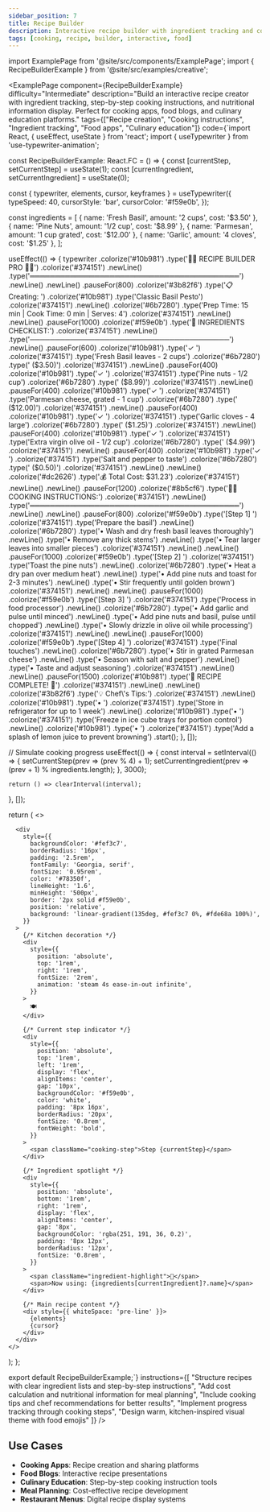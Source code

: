 ```yaml
---
sidebar_position: 7
title: Recipe Builder
description: Interactive recipe builder with ingredient tracking and cooking instructions
tags: [cooking, recipe, builder, interactive, food]
---
```


import ExamplePage from '@site/src/components/ExamplePage';
import { RecipeBuilderExample } from '@site/src/examples/creative';

<ExamplePage
component={RecipeBuilderExample}
difficulty="Intermediate"
description="Build an interactive recipe creator with ingredient tracking, step-by-step cooking instructions, and nutritional information display. Perfect for cooking apps, food blogs, and culinary education platforms."
tags={["Recipe creation", "Cooking instructions", "Ingredient tracking", "Food apps", "Culinary education"]}
code={`import React, { useEffect, useState } from 'react';
import { useTypewriter } from 'use-typewriter-animation';

const RecipeBuilderExample: React.FC = () => {
const [currentStep, setCurrentStep] = useState(1);
const [currentIngredient, setCurrentIngredient] = useState(0);

const { typewriter, elements, cursor, keyframes } = useTypewriter({
typeSpeed: 40,
cursorStyle: 'bar',
cursorColor: '#f59e0b',
});

const ingredients = [
{ name: 'Fresh Basil', amount: '2 cups', cost: '$3.50' },
{ name: 'Pine Nuts', amount: '1/2 cup', cost: '$8.99' },
{ name: 'Parmesan', amount: '1 cup grated', cost: '$12.00' },
{ name: 'Garlic', amount: '4 cloves', cost: '$1.25' },
];

useEffect(() => {
typewriter
.colorize('#10b981')
.type('👨‍🍳 RECIPE BUILDER PRO 👩‍🍳')
.colorize('#374151')
.newLine()
.type('══════════════════════════════════════════')
.newLine()
.newLine()
.pauseFor(800)
.colorize('#3b82f6')
.type('📋 Creating: ')
.colorize('#10b981')
.type('Classic Basil Pesto')
.colorize('#374151')
.newLine()
.colorize('#6b7280')
.type('Prep Time: 15 min | Cook Time: 0 min | Serves: 4')
.colorize('#374151')
.newLine()
.newLine()
.pauseFor(1000)
.colorize('#f59e0b')
.type('🛒 INGREDIENTS CHECKLIST:')
.colorize('#374151')
.newLine()
.type('────────────────────────────────────────')
.newLine()
.pauseFor(600)
.colorize('#10b981')
.type('✓ ')
.colorize('#374151')
.type('Fresh Basil leaves - 2 cups')
.colorize('#6b7280')
.type(' ($3.50)')
.colorize('#374151')
.newLine()
.pauseFor(400)
.colorize('#10b981')
.type('✓ ')
.colorize('#374151')
.type('Pine nuts - 1/2 cup')
.colorize('#6b7280')
.type(' ($8.99)')
.colorize('#374151')
.newLine()
.pauseFor(400)
.colorize('#10b981')
.type('✓ ')
.colorize('#374151')
.type('Parmesan cheese, grated - 1 cup')
.colorize('#6b7280')
.type(' ($12.00)')
.colorize('#374151')
.newLine()
.pauseFor(400)
.colorize('#10b981')
.type('✓ ')
.colorize('#374151')
.type('Garlic cloves - 4 large')
.colorize('#6b7280')
.type(' ($1.25)')
.colorize('#374151')
.newLine()
.pauseFor(400)
.colorize('#10b981')
.type('✓ ')
.colorize('#374151')
.type('Extra virgin olive oil - 1/2 cup')
.colorize('#6b7280')
.type(' ($4.99)')
.colorize('#374151')
.newLine()
.pauseFor(400)
.colorize('#10b981')
.type('✓ ')
.colorize('#374151')
.type('Salt and pepper to taste')
.colorize('#6b7280')
.type(' ($0.50)')
.colorize('#374151')
.newLine()
.newLine()
.colorize('#dc2626')
.type('💰 Total Cost: $31.23')
.colorize('#374151')
.newLine()
.newLine()
.pauseFor(1200)
.colorize('#8b5cf6')
.type('👨‍🍳 COOKING INSTRUCTIONS:')
.colorize('#374151')
.newLine()
.type('══════════════════════════════════════════')
.newLine()
.newLine()
.pauseFor(800)
.colorize('#f59e0b')
.type('[Step 1] ')
.colorize('#374151')
.type('Prepare the basil')
.newLine()
.colorize('#6b7280')
.type('• Wash and dry fresh basil leaves thoroughly')
.newLine()
.type('• Remove any thick stems')
.newLine()
.type('• Tear larger leaves into smaller pieces')
.colorize('#374151')
.newLine()
.newLine()
.pauseFor(1000)
.colorize('#f59e0b')
.type('[Step 2] ')
.colorize('#374151')
.type('Toast the pine nuts')
.newLine()
.colorize('#6b7280')
.type('• Heat a dry pan over medium heat')
.newLine()
.type('• Add pine nuts and toast for 2-3 minutes')
.newLine()
.type('• Stir frequently until golden brown')
.colorize('#374151')
.newLine()
.newLine()
.pauseFor(1000)
.colorize('#f59e0b')
.type('[Step 3] ')
.colorize('#374151')
.type('Process in food processor')
.newLine()
.colorize('#6b7280')
.type('• Add garlic and pulse until minced')
.newLine()
.type('• Add pine nuts and basil, pulse until chopped')
.newLine()
.type('• Slowly drizzle in olive oil while processing')
.colorize('#374151')
.newLine()
.newLine()
.pauseFor(1000)
.colorize('#f59e0b')
.type('[Step 4] ')
.colorize('#374151')
.type('Final touches')
.newLine()
.colorize('#6b7280')
.type('• Stir in grated Parmesan cheese')
.newLine()
.type('• Season with salt and pepper')
.newLine()
.type('• Taste and adjust seasoning')
.colorize('#374151')
.newLine()
.newLine()
.pauseFor(1500)
.colorize('#10b981')
.type('🎉 RECIPE COMPLETE! 🎉')
.colorize('#374151')
.newLine()
.newLine()
.colorize('#3b82f6')
.type('💡 Chef\\'s Tips:')
.colorize('#374151')
.newLine()
.colorize('#10b981')
.type('• ')
.colorize('#374151')
.type('Store in refrigerator for up to 1 week')
.newLine()
.colorize('#10b981')
.type('• ')
.colorize('#374151')
.type('Freeze in ice cube trays for portion control')
.newLine()
.colorize('#10b981')
.type('• ')
.colorize('#374151')
.type('Add a splash of lemon juice to prevent browning')
.start();
}, []);

// Simulate cooking progress
useEffect(() => {
const interval = setInterval(() => {
setCurrentStep(prev => (prev % 4) + 1);
setCurrentIngredient(prev => (prev + 1) % ingredients.length);
}, 3000);

    return () => clearInterval(interval);

}, []);

return (
<>

<style>
{keyframes}
{\`
@keyframes steam {
0%, 100% { transform: translateY(0px) rotate(0deg); opacity: 0.7; }
50% { transform: translateY(-10px) rotate(180deg); opacity: 1; }
}

          @keyframes bubble {
            0%, 100% { transform: scale(1); }
            50% { transform: scale(1.1); }
          }

          .cooking-step {
            animation: bubble 2s ease-in-out infinite;
          }

          .ingredient-highlight {
            animation: steam 3s ease-in-out infinite;
          }
        \`}
      </style>

      <div
        style={{
          backgroundColor: '#fef3c7',
          borderRadius: '16px',
          padding: '2.5rem',
          fontFamily: 'Georgia, serif',
          fontSize: '0.95rem',
          color: '#78350f',
          lineHeight: '1.6',
          minHeight: '500px',
          border: '2px solid #f59e0b',
          position: 'relative',
          background: 'linear-gradient(135deg, #fef3c7 0%, #fde68a 100%)',
        }}
      >
        {/* Kitchen decoration */}
        <div
          style={{
            position: 'absolute',
            top: '1rem',
            right: '1rem',
            fontSize: '2rem',
            animation: 'steam 4s ease-in-out infinite',
          }}
        >
          🍽️
        </div>

        {/* Current step indicator */}
        <div
          style={{
            position: 'absolute',
            top: '1rem',
            left: '1rem',
            display: 'flex',
            alignItems: 'center',
            gap: '10px',
            backgroundColor: '#f59e0b',
            color: 'white',
            padding: '8px 16px',
            borderRadius: '20px',
            fontSize: '0.8rem',
            fontWeight: 'bold',
          }}
        >
          <span className="cooking-step">Step {currentStep}</span>
        </div>

        {/* Ingredient spotlight */}
        <div
          style={{
            position: 'absolute',
            bottom: '1rem',
            right: '1rem',
            display: 'flex',
            alignItems: 'center',
            gap: '8px',
            backgroundColor: 'rgba(251, 191, 36, 0.2)',
            padding: '8px 12px',
            borderRadius: '12px',
            fontSize: '0.8rem',
          }}
        >
          <span className="ingredient-highlight">🥄</span>
          <span>Now using: {ingredients[currentIngredient]?.name}</span>
        </div>

        {/* Main recipe content */}
        <div style={{ whiteSpace: 'pre-line' }}>
          {elements}
          {cursor}
        </div>
      </div>
    </>

);
};

export default RecipeBuilderExample;`}
instructions={[
"Structure recipes with clear ingredient lists and step-by-step instructions",
"Add cost calculation and nutritional information for meal planning",
"Include cooking tips and chef recommendations for better results",
"Implement progress tracking through cooking steps",
"Design warm, kitchen-inspired visual theme with food emojis"
]}
/>

## Use Cases

- **Cooking Apps**: Recipe creation and sharing platforms
- **Food Blogs**: Interactive recipe presentations
- **Culinary Education**: Step-by-step cooking instruction tools
- **Meal Planning**: Cost-effective recipe development
- **Restaurant Menus**: Digital recipe display systems
